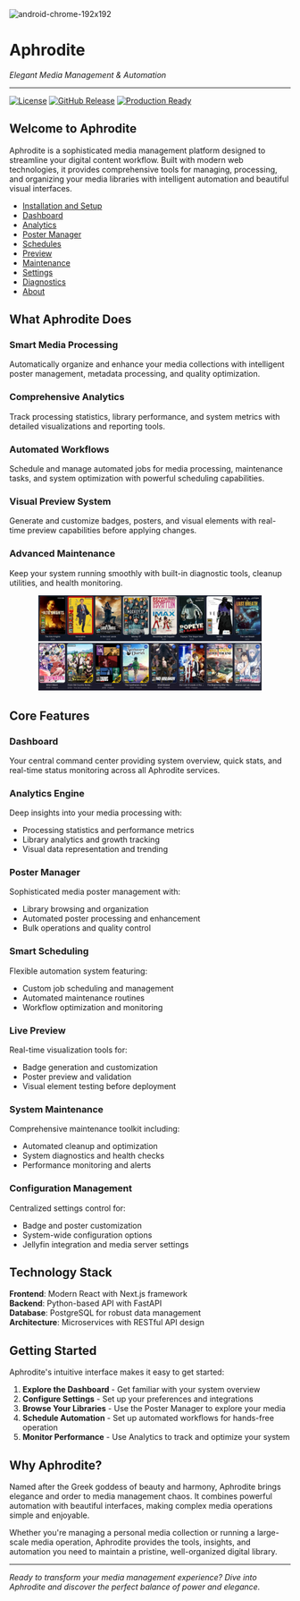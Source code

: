 <img width="192" height="192" alt="android-chrome-192x192" src="https://github.com/user-attachments/assets/ebb01881-399d-4678-9a95-762cd48328aa" />

# Aphrodite
*Elegant Media Management & Automation*

---

[![License](https://img.shields.io/github/license/jackkerouac/aphrodite)](LICENSE.md)
[![GitHub Release](https://img.shields.io/github/v/release/jackkerouac/aphrodite)](https://github.com/jackkerouac/aphrodite/releases)
[![Production Ready](https://img.shields.io/badge/status-production%20ready-green.svg)](https://github.com/jackkerouac/aphrodite/releases/tag/v4.0.0)

## Welcome to Aphrodite

Aphrodite is a sophisticated media management platform designed to streamline your digital content workflow. Built with modern web technologies, it provides comprehensive tools for managing, processing, and organizing your media libraries with intelligent automation and beautiful visual interfaces.

- [Installation and Setup](https://github.com/jackkerouac/aphrodite/blob/main/website/installation.md)
- [Dashboard](https://github.com/jackkerouac/aphrodite/blob/main/website/dashboard.md)
- [Analytics](https://github.com/jackkerouac/aphrodite/blob/main/website/analytics.md)
- [Poster Manager](https://github.com/jackkerouac/aphrodite/blob/main/website/postermanager.md)
- [Schedules](https://github.com/jackkerouac/aphrodite/blob/main/website/schedules.md)
- [Preview](https://github.com/jackkerouac/aphrodite/blob/main/website/preview.md)
- [Maintenance](https://github.com/jackkerouac/aphrodite/blob/main/website/maintenance.md)
- [Settings](https://github.com/jackkerouac/aphrodite/blob/main/website/settings.md)
- [Diagnostics](https://github.com/jackkerouac/aphrodite/blob/main/website/diagnostics.md)
- [About](https://github.com/jackkerouac/aphrodite/blob/main/website/about.md)

## What Aphrodite Does

### **Smart Media Processing**  
Automatically organize and enhance your media collections with intelligent poster management, metadata processing, and quality optimization.

### **Comprehensive Analytics**  
Track processing statistics, library performance, and system metrics with detailed visualizations and reporting tools.

### **Automated Workflows**  
Schedule and manage automated jobs for media processing, maintenance tasks, and system optimization with powerful scheduling capabilities.

### **Visual Preview System**  
Generate and customize badges, posters, and visual elements with real-time preview capabilities before applying changes.

### **Advanced Maintenance**  
Keep your system running smoothly with built-in diagnostic tools, cleanup utilities, and health monitoring.

<div align="center">
<img src="https://github.com/jackkerouac/aphrodite/blob/main/example01.png" alt="Example 1" width="400"/>
<br />
<img src="https://github.com/jackkerouac/aphrodite/blob/main/example02.png" alt="Example 2" width="400"/>
</div>

## Core Features

### Dashboard
Your central command center providing system overview, quick stats, and real-time status monitoring across all Aphrodite services.

### Analytics Engine
Deep insights into your media processing with:
- Processing statistics and performance metrics
- Library analytics and growth tracking
- Visual data representation and trending

### Poster Manager
Sophisticated media poster management with:
- Library browsing and organization
- Automated poster processing and enhancement
- Bulk operations and quality control

### Smart Scheduling
Flexible automation system featuring:
- Custom job scheduling and management
- Automated maintenance routines
- Workflow optimization and monitoring

### Live Preview
Real-time visualization tools for:
- Badge generation and customization
- Poster preview and validation
- Visual element testing before deployment

### System Maintenance
Comprehensive maintenance toolkit including:
- Automated cleanup and optimization
- System diagnostics and health checks
- Performance monitoring and alerts

### Configuration Management
Centralized settings control for:
- Badge and poster customization
- System-wide configuration options
- Jellyfin integration and media server settings

## Technology Stack

**Frontend**: Modern React with Next.js framework  
**Backend**: Python-based API with FastAPI  
**Database**: PostgreSQL for robust data management  
**Architecture**: Microservices with RESTful API design

## Getting Started

Aphrodite's intuitive interface makes it easy to get started:

1. **Explore the Dashboard** - Get familiar with your system overview
2. **Configure Settings** - Set up your preferences and integrations
3. **Browse Your Libraries** - Use the Poster Manager to explore your media
4. **Schedule Automation** - Set up automated workflows for hands-free operation
5. **Monitor Performance** - Use Analytics to track and optimize your system

## Why Aphrodite?

Named after the Greek goddess of beauty and harmony, Aphrodite brings elegance and order to media management chaos. It combines powerful automation with beautiful interfaces, making complex media operations simple and enjoyable.

Whether you're managing a personal media collection or running a large-scale media operation, Aphrodite provides the tools, insights, and automation you need to maintain a pristine, well-organized digital library.

---

*Ready to transform your media management experience? Dive into Aphrodite and discover the perfect balance of power and elegance.*

